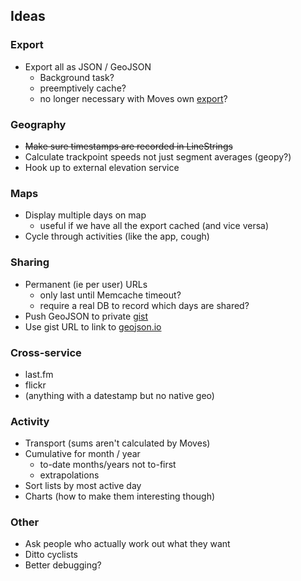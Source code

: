 ## Ideas

### Export

- Export all as JSON / GeoJSON
  - Background task?
  - preemptively cache?
  - no longer necessary with Moves own [export](https://accounts.moves-app.com/signin/export)?

### Geography

- ~~Make sure timestamps are recorded in LineStrings~~
- Calculate trackpoint speeds not just segment averages (geopy?)
- Hook up to external elevation service

### Maps

- Display multiple days on map
  - useful if we have all the export cached (and vice versa)
- Cycle through activities (like the app, cough)

### Sharing

- Permanent (ie per user) URLs
  - only last until Memcache timeout?
  - require a real DB to record which days are shared?
- Push GeoJSON to private [gist](http://gist.github.com/)
- Use gist URL to link to [geojson.io](http://geojson.io/)

### Cross-service

- last.fm
- flickr
- (anything with a datestamp but no native geo)

### Activity

- Transport (sums aren't calculated by Moves)
- Cumulative for month / year
  - to-date months/years not to-first
  - extrapolations
- Sort lists by most active day
- Charts (how to make them interesting though)

### Other

- Ask people who actually work out what they want
- Ditto cyclists
- Better debugging?

